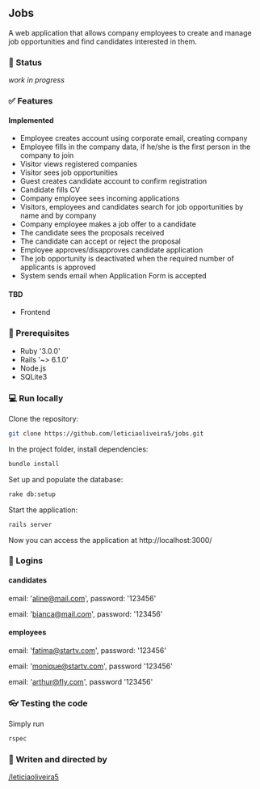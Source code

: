 ## Jobs

A web application that allows company employees to create and manage job opportunities and find candidates interested in them.

### :hammer: Status
_work in progress_

### :white_check_mark: Features

#### Implemented

  * Employee creates account using corporate email, creating company
  * Employee fills in the company data, if he/she is the first person in the company to join
  * Visitor views registered companies
  * Visitor sees job opportunities
  * Guest creates candidate account to confirm registration
  * Candidate fills CV
  * Company employee sees incoming applications
  * Visitors, employees and candidates search for job opportunities by name and by company
  * Company employee makes a job offer to a candidate
  * The candidate sees the proposals received
  * The candidate can accept or reject the proposal
  * Employee approves/disapproves candidate application
  * The job opportunity is deactivated when the required number of applicants is approved
  * System sends email when Application Form is accepted

#### TBD

* Frontend

### :gem: Prerequisites

  * Ruby '3.0.0'
  * Rails '~> 6.1.0'
  * Node.js
  * SQLite3

### :computer: Run locally

Clone the repository:

```bash
git clone https://github.com/leticiaoliveira5/jobs.git
```

In the project folder, install dependencies:

```bash
bundle install
```

Set up and populate the database:

```bash
rake db:setup
```

Start the application:

```bash
rails server
```

Now you can access the application at http://localhost:3000/

### :key: Logins

#### candidates

  email: 'aline@mail.com', password: '123456'

  email: 'bianca@mail.com', password: '123456'

#### employees

  email: 'fatima@startv.com', password: '123456'

  email: 'monique@startv.com', password '123456'

  email: 'arthur@fly.com', password '123456'

### :eyeglasses: Testing the code

Simply run

```bash
rspec
```

### :space_invader: Writen and directed by

  [/leticiaoliveira5](https://github.com/leticiaoliveira5)